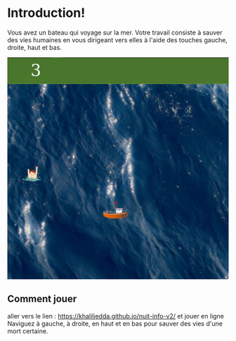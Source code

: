 # Introduction!

Vous avez un bateau qui voyage sur la mer. Votre travail consiste à sauver des vies humaines en vous dirigeant vers elles à l'aide des touches gauche, droite, haut et bas.


 ![](img/nuit-info.png)
## Comment jouer

aller vers le lien : https://khaliljedda.github.io/nuit-info-v2/ et jouer en ligne
Naviguez à gauche, à droite, en haut et en bas pour sauver des vies d'une mort certaine.